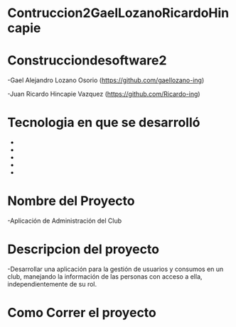 # Contruccion2GaelLozanoRicardoHincapie

# Construcciondesoftware2
-Gael Alejandro Lozano Osorio (https://github.com/gaellozano-ing)

-Juan Ricardo Hincapie Vazquez (https://github.com/Ricardo-ing)

# Tecnologia en que se desarrolló
* <JAVA>
* <WINDOWS>
* <GIT HUB>
* <GIT>
* <NEAT BEANS>

# Nombre del Proyecto
-Aplicación de Administración del Club

# Descripcion del proyecto 
-Desarrollar una aplicación para la gestión de usuarios y consumos en un club,
manejando la información de las personas con acceso a ella,
independientemente de su rol.

# Como Correr el proyecto
